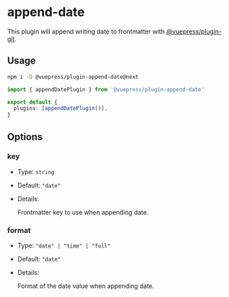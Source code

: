 # append-date

<NpmBadge package="@vuepress/plugin-append-date" />

This plugin will append writing date to frontmatter with [@vuepress/plugin-git](../development/git.md).

## Usage

```bash
npm i -D @vuepress/plugin-append-date@next
```

```ts
import { appendDatePlugin } from '@vuepress/plugin-append-date'

export default {
  plugins: [appendDatePlugin()],
}
```

## Options

### key

- Type: `string`
- Default: `"date"`
- Details:

  Frontmatter key to use when appending date.

### format

- Type: `"date" | "time" | "full"`
- Default: `"date"`
- Details:

  Format of the date value when appending date.
